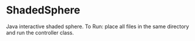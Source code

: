 # ShadedSphere
Java interactive shaded sphere. To Run: place all files in the same directory and run the controller class.
